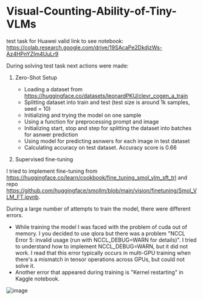 # Visual-Counting-Ability-of-Tiny-VLMs
test task for Huawei
valid link to see notebook: https://colab.research.google.com/drive/19SAcaPe2DkdjzWs-Az4HPnYZIm4UuLr9

During solving test task next actions were made:

1. Zero-Shot Setup
   - Loading a dataset from https://huggingface.co/datasets/leonardPKU/clevr_cogen_a_train
   - Splitting dataset into train and test (test size is around 1k samples, seed = 10)
   - Initializing and trying the model on one sample
   - Using a function for preprocessing prompt and image
   - Initializing start, stop and step for splitting the dataset into batches for asnwer prediction
   - Using model for predicting asnwers for each image in test dataset
   - Calculating accuracy on test dataset. Accuracy score is 0.66

2. Supervised fine-tuning

I tried to implement fine-tuning from https://huggingface.co/learn/cookbook/fine_tuning_smol_vlm_sft_trl and repo https://github.com/huggingface/smollm/blob/main/vision/finetuning/Smol_VLM_FT.ipynb.

During a large number of attempts to train the model, there were different errors.
- While training the model I was faced with the problem of cuda out of memory. I you decided to use qlora but there was a problem "NCCL Error 5: invalid usage (run with NCCL_DEBUG=WARN for details)". I tried to understand how to implement NCCL_DEBUG=WARN, but it did not work. I read that this error typically occurs in multi-GPU training when there's a mismatch in tensor operations across GPUs, but could not solve it.
- Another error that appeared during training is "Kernel restarting" in Kaggle notebook.
  
![image](https://github.com/user-attachments/assets/7f286dc1-ace4-4d3d-9771-36f7db340d9f)
